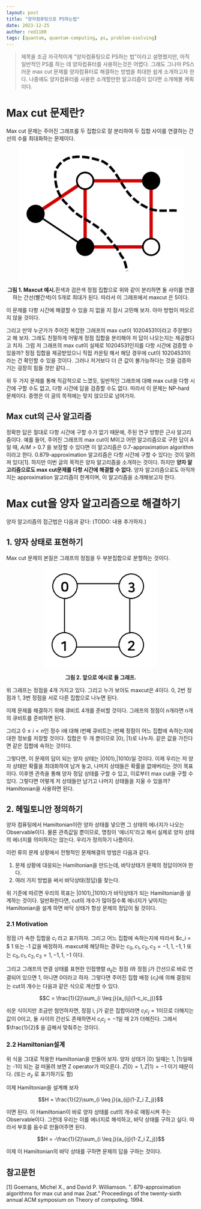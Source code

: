 ```yaml
---
layout: post
title: "양자컴퓨팅으로 PS하는법"
date: 2023-12-25
author: red1108
tags: [quantum, quantum-computing, ps, problem-ssolving]
---
```


> 제목을 조금 자극적이게 "양자컴퓨팅으로 PS하는 법"이라고 설명했지만, 아직 일반적인 PS를 하는 데 양자컴퓨터를 사용하는것은 어렵다. 그래도 그나마 PS스러운 max cut 문제를 양자컴퓨터로 해결하는 방법을 최대한 쉽게 소개하고자 한다. 나중에도 양자컴퓨터를 사용한 소개할만한 알고리즘이 있다면 소개해볼 계획이다.

# Max cut 문제란?

Max cut 문제는 주어진 그래프를 두 집합으로 잘 분리하여 두 집합 사이를 연결하는 간선의 수를 최대화하는 문제이다.

<p align="center"><img src="/assets/images/red1108/maxcut-introduce.png"></p>
<center><b>그림 1. Maxcut 예시.</b>흰색과 검은색 정점 집합으로 위와 같이 분리하면 둘 사이를 연결하는 간선(빨간색)이 5개로 최대가 된다. 따라서 이 그래프에서 maxcut 은 5이다.</center>

이 문제를 다항 시간에 해결할 수 있을 지 없을 지 잠시 고민해 보자. 아마 방법이 떠오르지 않을 것이다.

그리고 만약 누군가가 주어진 복잡한 그래프의 max cut이 10204531이라고 주장했다고 해 보자. 그래도 친절하게 어떻게 정점 집합을 분리해야 저 답이 나오는지는 제공했다고 치자. 그럼 저 그래프의 max cut이 실제로 10204531인지를 다항 시간에 검증할 수 있을까? 정점 집합을 제공받았으니 직접 카운팅 해서 해당 경우에 cut이 10204531이라는 건 확인할 수 있을 것이다. 그러나 저거보다 더 큰 값이 불가능하다는 것을 검증하기는 굉장히 힘들 것만 같다...

위 두 가지 문제를 통해 직감적으로 느꼈듯, 일반적인 그래프에 대해 max cut을 다항 시간에 구할 수도 없고, 다항 시간에 답을 검증할 수도 없다. 따라서 이 문제는 NP-hard 문제이다. 증명은 이 글의 목적에는 맞지 않으므로 넘어가자.

## Max cut의 근사 알고리즘

정확한 답은 절대로 다항 시간에 구할 수가 없기 때문에, 주된 연구 방향은 근사 알고리즘이다. 예를 들어, 주어진 그래프의 max cut이 M이고 어떤 알고리즘으로 구한 답이 A일 때, $A/M > 0.7$ 을 보장할 수 있다면 이 알고리즘은 0.7-approximation algorithm이라고 한다. 0.879-approximation 알고리즘은 다항 시간에 구할 수 있다는 것이 알려져 있다[1]. 하지만 이번 글의 목적은 양자 알고리즘을 소개하는 것이다. 하지만 **양자 알고리즘으로도 max cut문제를 다항 시간에 해결할 수 없다.** 양자 알고리즘으로도 아직까지는 approximation 알고리즘이 한계이며, 이 알고리즘을 소개해보고자 한다.

# Max cut을 양자 알고리즘으로 해결하기

양자 알고리즘의 접근법은 다음과 같다: (TODO: 내용 추가하자.)

## 1. 양자 상태로 표현하기

Max cut 문제의 본질은 그래프의 정점을 두 부분집합으로 분할하는 것이다. 

<p align="center"><img src="/assets/images/red1108/maxcut_graph.png" width="300px"></p>
<center><b>그림 2. 앞으로 예시로 들 그래프.</b></center>

위 그래프는 정점을 4개 가지고 있다. 그리고 누가 보아도 maxcut은 4이다. 0, 2번 정점과 1, 3번 정점을 서로 다른 집합으로 나누면 된다.

이제 문제를 해결하기 위해 큐비트 4개를 준비할 것이다. 그래프의 정점이 n개라면 n개의 큐비트를 준비하면 된다.

그리고 $0 \leq i \lt n$인 정수 i에 대해 i번째 큐비트는 i번째 정점이 어느 집합에 속하는지에 대한 정보를 저장할 것이다. 집합은 두 개 뿐이므로 $|0\rangle$, $|1\rangle$로 나누자. 같은 값을 가진다면 같은 집합에 속하는 것이다.

그렇다면, 이 문제의 답이 되는 양자 상태는 $|0101\rangle, |1010\rangle$일 것이다. 이제 우리는 저 양자 상태만 확률을 최대화하여 남겨 놓고, 나머지 상태들은 확률을 없애버리는 것이 목표이다. 이후엔 관측을 통해 양자 정답 상태를 구할 수 있고, 이로부터 max cut을 구할 수 있다. 그렇다면 어떻게 저 상태들만 남기고 나머지 상태들을 지울 수 있을까? Hamiltonian을 사용하면 된다.


## 2. 헤밀토니안 정의하기

양자 컴퓨팅에서 Hamiltonian이란 양자 상태를 넣으면 그 상태의 에너지가 나오는 Observable이다. 물론 관측값일 뿐이므로, 명칭이 '에너지'라고 해서 실제로 양자 상태의 에너지를 의미하지는 않는다. 우리가 정의하기 나름이다.

이런 류의 문제 상황에서 전형적인 문제해결의 방법은 다음과 같다.

1. 문제 상황에 대응되는 Hamiltonian을 만드는데, 바닥상태가 문제의 정답이어야 한다.
2. 여러 가지 방법을 써서 바닥상태(정답)를 찾는다.

위 기준에 따르면 우리의 목표는 $|0101\rangle, |1010\rangle$가 바닥상태가 되는 Hamiltonian을 설계하는 것이다. 일반화한다면, cut의 개수가 많아질수록 에너지가 낮아지는 Hamiltonian을 설계 하면 바닥 상태가 항상 문제의 정답이 될 것이다.

### 2.1 Motivation

정점 i가 속한 집합을 $c_i$ 라고 표기하자. 그리고 어느 집합에 속하는지에 따라서 $c_i = $ 1 또는 -1 값을 배정하자. maxcut에 해당하는 경우는 $c_0, c_1, c_2, c_3 = -1, 1, -1, 1$ 또는 $c_0, c_1, c_2, c_3 = 1, -1, 1, -1$ 이다.

그리고 그래프의 연결 상태를 표현한 인접행렬 $a_{ij}$는 정점 i와 정점 j가 간선으로 바로 연결되어 있으면 1, 아니면 0이라고 하자. 그렇다면 주어진 집합 배정 $\{c_i\}$에 의해 결정되는 cut의 개수는 다음과 같은 식으로 계산할 수 있다.

$$C = \frac{1}{2}\sum_{i \leq j}{a_{ij}(1-c_ic_j)}$$

쉬운 식이지만 조금만 첨언하자면, 정점 i, j가 같은 집합이라면 $c_i c_j=1$이므로 더해지는 값이 0이고, 둘 사이의 간선도 존재하면서 $c_i c_j = -1$일 때 2가 더해진다. 그래서 $\frac{1}{2}$ 을 곱해서 맞춰주는 것이다.

### 2.2 Hamiltonian설계

위 식을 그대로 적용한 Hamiltonian을 만들어 보자. 양자 상태가 $|0\rangle$ 일때는 1, $|1\rangle$일때는 -1이 되는 걸 떠올려 보면 Z operator가 떠오른다. $Z|0\rangle = 1, Z|1\rangle = -1$ 이기 때문이다. (또는 $\sigma_z$ 로 표기하기도 함)

이제 Hamiltonian을 설계해 보자

$$H = \frac{1}{2}\sum_{i \leq j}{a_{ij}(1-Z_i Z_j)}$$

이면 된다. 이 Hamiltonian이 바로 양자 상태를 cut의 개수로 매핑시켜 주는 Observable이다. 그런데 우리는 이를 에너지로 해석하고, 바닥 상태를 구하고 싶다. 따라서 부호를 음수로 만들어주면 된다.

$$H = -\frac{1}{2}\sum_{i \leq j}{a_{ij}(1-Z_i Z_j)}$$

이제 이 Hamiltonian의 바닥 상태를 구하면 문제의 답을 구하는 것이다.

## 참고문헌

[1] Goemans, Michel X., and David P. Williamson. ". 879-approximation algorithms for max cut and max 2sat." Proceedings of the twenty-sixth annual ACM symposium on Theory of computing. 1994.